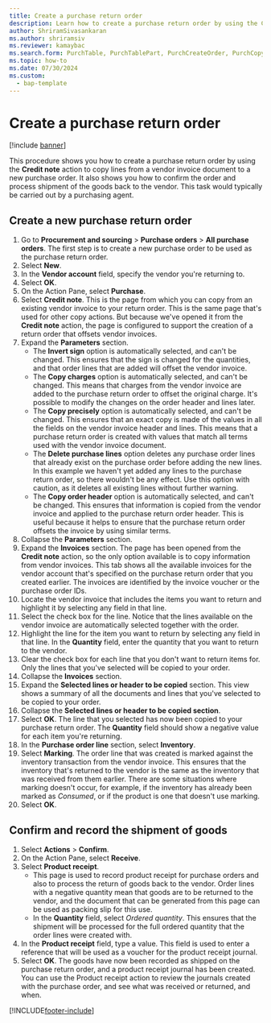 ```yaml
---
title: Create a purchase return order
description: Learn how to create a purchase return order by using the Credit note action to copy lines from a vendor invoice document to a new PO. 
author: ShriramSivasankaran
ms.author: shriramsiv
ms.reviewer: kamaybac
ms.search.form: PurchTable, PurchTablePart, PurchCreateOrder, PurchCopying, InventMarking, PurchEditLines 
ms.topic: how-to
ms.date: 07/30/2024
ms.custom: 
  - bap-template
---
```


# Create a purchase return order

[!include [banner](../../includes/banner.md)]

This procedure shows you how to create a purchase return order by using the **Credit note** action to copy lines from a vendor invoice document to a new purchase order. It also shows you how to confirm the order and process shipment of the goods back to the vendor. This task would typically be carried out by a purchasing agent.

## Create a new purchase return order

1. Go to **Procurement and sourcing** \> **Purchase orders** \> **All purchase orders**. The first step is to create a new purchase order to be used as the purchase return order.  
1. Select **New**.
1. In the **Vendor account** field, specify the vendor you're returning to.
1. Select **OK**.
1. On the Action Pane, select **Purchase**.
1. Select **Credit note**. This is the page from which you can copy from an existing vendor invoice to your return order. This is the same page that's used for other copy actions. But because we've opened it from the **Credit note** action, the page is configured to support the creation of a return order that offsets vendor invoices.  
1. Expand the **Parameters** section.
    - The **Invert sign** option is automatically selected, and can't be changed. This ensures that the sign is changed for the quantities, and that order lines that are added will offset the vendor invoice.  
    - The **Copy charges** option is automatically selected, and can't be changed. This means that charges from the vendor invoice are added to the purchase return order to offset the original charge. It's possible to modify the changes on the order header and lines later.  
    - The **Copy precisely** option is automatically selected, and can't be changed. This ensures that an exact copy is made of the values in all the fields on the vendor invoice header and lines. This means that a purchase return order is created with values that match all terms used with the vendor invoice document.
    - The **Delete purchase lines** option deletes any purchase order lines that already exist on the purchase order before adding the new lines. In this example we haven't yet added any lines to the purchase return order, so there wouldn't be any effect. Use this option with caution, as it deletes all existing lines without further warning.  
    - The **Copy order header** option is automatically selected, and can't be changed. This ensures that information is copied from the vendor invoice and applied to the purchase return order header. This is useful because it helps to ensure that the purchase return order offsets the invoice by using similar terms.  
1. Collapse the **Parameters** section.
1. Expand the **Invoices** section. The page has been opened from the **Credit note** action, so the only option available is to copy information from vendor invoices. This tab shows all the available invoices for the vendor account that's specified on the purchase return order that you created earlier. The invoices are identified by the invoice voucher or the purchase order IDs.
1. Locate the vendor invoice that includes the items you want to return and highlight it by selecting any field in that line.
1. Select the check box for the line. Notice that the lines available on the vendor invoice are automatically selected together with the order.
1. Highlight the line for the item you want to return by selecting any field in that line. In the **Quantity** field, enter the quantity that you want to return to the vendor.
1. Clear the check box for each line that you don't want to return items for. Only the lines that you've selected will be copied to your order.
1. Collapse the **Invoices** section.
1. Expand the **Selected lines or header to be copied** section. This view shows a summary of all the documents and lines that you've selected to be copied to your order.  
1. Collapse the **Selected lines or header to be copied section**.
1. Select **OK**. The line that you selected has now been copied to your purchase return order. The **Quantity** field should show a negative value for each item you're returning.
1. In the **Purchase order line** section, select **Inventory**.
1. Select **Marking**. The order line that was created is marked against the inventory transaction from the vendor invoice. This ensures that the inventory that's returned to the vendor is the same as the inventory that was received from them earlier. There are some situations where marking doesn't occur, for example, if the inventory has already been marked as *Consumed*, or if the product is one that doesn't use marking.  
1. Select **OK**.

## Confirm and record the shipment of goods

1. Select **Actions** \> **Confirm**.
1. On the Action Pane, select **Receive**.
1. Select **Product receipt**.
    - This page is used to record product receipt for purchase orders and also to process the return of goods back to the vendor. Order lines with a negative quantity mean that goods are to be returned to the vendor, and the document that can be generated from this page can be used as packing slip for this use.
    - In the **Quantity** field, select *Ordered quantity*. This ensures that the shipment will be processed for the full ordered quantity that the order lines were created with.
1. In the **Product receipt** field, type a value. This field is used to enter a reference that will be used as a voucher for the product receipt journal.  
1. Select **OK**. The goods have now been recorded as shipped on the purchase return order, and a product receipt journal has been created. You can use the Product receipt action to review the journals created with the purchase order, and see what was received or returned, and when.  

[!INCLUDE[footer-include](../../../includes/footer-banner.md)]
